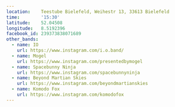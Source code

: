 ```yaml
---
location:    Teestube Bielefeld, Weihestr 13, 33613 Bielefeld
time:        '15:30'
latitude:    52.04508
longitude:   8.5192396
facebook_id: 239373838071689
other_bands:
  - name: IO
    url: https://www.instagram.com/i.o.band/
  - name: Mogel
    url: https://www.instagram.com/presentedbymogel
  - name: Spacebunny Ninja
    url: https://www.instagram.com/spacebunnyninja
  - name: Beyond Martian Skies
    url: https://www.instagram.com/beyondmartianskies
  - name: Komodo Fox
    url: https://www.instagram.com/komodofox
---
```

